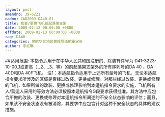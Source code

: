 ```yaml
---
layout: post
amendno: 39-6221
cadno: CAD2009-DA40-01
title: 检查/更换飞机前起落架支架
date: 2009-02-12 00:00:00 +0800
effdate: 2009-02-13 00:00:00 +0800
tag: DA40
categories: 民航华北地区管理局适航审定处
author: 李红琳
---
```


##适用范围:
本指令适用于在中华人民共和国注册的、除装有件号为 D41-3223-10-00_1或更高（ _2、_3，等）的前起落架支架外的所有序列号的DA 40 、DA 40D和DA 40F飞机。
注1：本适航指令适用于上述所有型号的飞机，无论本适航指令要求所涉及的区域是否经过改装、更换或修理。对那些经过改装、更换或修理的飞机，如果所做的改装、更换或修理影响到本适航指令要求的实施，飞机所有人/营运人采用的等效方法必须按照本适航指令G段要求获得批准。其方法中应包含所做的改装、更换或修理对本适航指令所阐述的不安全状态影响的评估；而且，如果该不安全状态没有被消除，其要求中应包含针对这种不安全状态的具体的建议措施。

